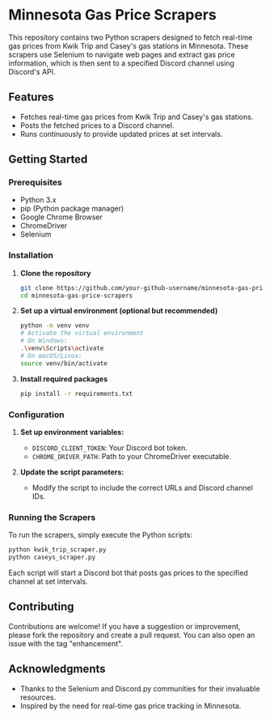# Minnesota Gas Price Scrapers

This repository contains two Python scrapers designed to fetch real-time gas prices from Kwik Trip and Casey's gas stations in Minnesota. These scrapers use Selenium to navigate web pages and extract gas price information, which is then sent to a specified Discord channel using Discord's API.

## Features

- Fetches real-time gas prices from Kwik Trip and Casey's gas stations.
- Posts the fetched prices to a Discord channel.
- Runs continuously to provide updated prices at set intervals.

## Getting Started

### Prerequisites

- Python 3.x
- pip (Python package manager)
- Google Chrome Browser
- ChromeDriver
- Selenium

### Installation

1. **Clone the repository**

   ```bash
   git clone https://github.com/your-github-username/minnesota-gas-price-scrapers.git
   cd minnesota-gas-price-scrapers
   ```

2. **Set up a virtual environment (optional but recommended)**

   ```bash
   python -m venv venv
   # Activate the virtual environment
   # On Windows:
   .\venv\Scripts\activate
   # On macOS/Linux:
   source venv/bin/activate
   ```

3. **Install required packages**

   ```bash
   pip install -r requirements.txt
   ```

### Configuration

1. **Set up environment variables:**
   - `DISCORD_CLIENT_TOKEN`: Your Discord bot token.
   - `CHROME_DRIVER_PATH`: Path to your ChromeDriver executable.

2. **Update the script parameters:**
   - Modify the script to include the correct URLs and Discord channel IDs.

### Running the Scrapers

To run the scrapers, simply execute the Python scripts:

```bash
python kwik_trip_scraper.py
python caseys_scraper.py
```

Each script will start a Discord bot that posts gas prices to the specified channel at set intervals.

## Contributing

Contributions are welcome! If you have a suggestion or improvement, please fork the repository and create a pull request. You can also open an issue with the tag "enhancement".

## Acknowledgments

- Thanks to the Selenium and Discord.py communities for their invaluable resources.
- Inspired by the need for real-time gas price tracking in Minnesota.